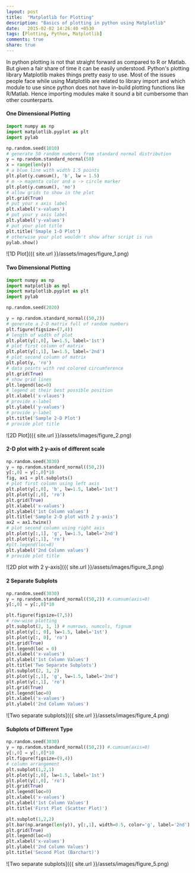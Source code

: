 ```yaml
---
layout: post
title:  "Matplotlib for Plotting"
description: "Basics of plotting in python using Matplotlib"
date:   2015-02-02 14:26:40 +0530
tags: [Plotting, Python, Matplotlib]
comments: true
share: true
---
```

In python plotting is not that straight forward as compared to R or Matlab. 
But given a fair share of time it can be easily understood. Python's plotting library Matplotlib makes things pretty easy to use.
Most of the issues people face while using Matplotlib are related to library import and which module to use since python does not have in-build plotting functions like R/Matlab. Hence importing modules make it sound a bit cumbersome than other counterparts. 

#### One Dimensional Plotting  

```python
import numpy as np
import matplotlib.pyplot as plt
import pylab

np.random.seed(1010)
# generate 50 random numbers from standard normal distribution
y = np.random.standard_normal(50)
x = range(len(y))
# a blue line with width 1.5 points
plt.plot(y.cumsum(), 'b', lw = 1.5)
# m -> magenta color and o -> circle marker 
plt.plot(y.cumsum(), 'mo')
# allow grids to show in the plot
plt.grid(True)
# put your x axis label
plt.xlabel('x-values')
# put your y axis label
plt.ylabel('y-values')
# put your plot title
plt.title('Smaple 1-D Plot')
# otherwise your plot wouldn't show after script is run
pylab.show()
```

![1D Plot]({{ site.url }}/assets/images/figure_1.png)

#### Two Dimensional Plotting  

```python
import numpy as np
import matplotlib as mpl
import matplotlib.pyplot as plt
import pylab

np.random.seed(2020)

y = np.random.standard_normal((50,2))
# generate a 2-D matrix full of random numbers
plt.figure(figsize=(7,4))
# length of width of plot
plt.plot(y[:,0], lw=1.5, label='1st')
# plot first column of matrix
plt.plot(y[:,1], lw=1.5, label='2nd')
# plot second column of matrix
plt.plot(y, 'ro')
# data points with red colored circumference 
plt.grid(True)
# show grid lines
plt.legend(loc=0)
# legend at their best possible position
plt.xlabel('x-vlaues')
# provide x-label
plt.ylabel('y-values')
# provide y-label
plt.title('Sample 2-D Plot')
# provide plot title
```

![2D Plot]({{ site.url }}/assets/images/figure_2.png)

#### 2-D plot with 2 y-axis of different scale 

```python
np.random.seed(3030)
y = np.random.standard_normal((50,2))
y[:,0] = y[:,0]*10
fig, ax1 = plt.subplots()
# plot first column using left axis
plt.plot(y[:,0], 'b', lw=1.5, label='1st')
plt.plot(y[:,0], 'ro')
plt.grid(True)
plt.xlabel('x-values')
plt.ylabel('1st Column values')
plt.title('Sample 2-D plot with 2 y-axis')
ax2 = ax1.twinx()
# plot second column using right axis
plt.plot(y[:,1], 'g', lw=1.5, label='2nd')
plt.plot(y[:,1], 'ro')
#plt.legend(loc=8)
plt.ylabel('2nd Column values')
# provide plot title
```
![2D plot with 2 y-axis]({{ site.url }}/assets/images/figure_3.png)

#### 2 Separate Subplots

```python
np.random.seed(3030)
y = np.random.standard_normal((50,2)) #.cumsum(axis=0)
y[:,0] = y[:,0]*10

plt.figure(figsize=(7,5))
# row-wise plotting
plt.subplot(2, 1, 1) # numrows, numcols, fignum
plt.plot(y[:, 0], lw=1.5, label='1st')
plt.plot(y[:, 0], 'ro')
plt.grid(True)
plt.legend(loc = 0)
plt.xlabel('x-values')
plt.ylabel('1st Column Values')
plt.title('Two Separate Subplots')
plt.subplot(2, 1, 2)
plt.plot(y[:,1], 'g', lw=1.5, label='2nd')
plt.plot(y[:,1], 'ro')
plt.grid(True)
plt.legend(loc=0)
plt.xlabel('x-values')
plt.ylabel('2nd Column Values')
```

![Two separate subplots]({{ site.url }}/assets/images/figure_4.png)

#### Subplots of Different Type

```python
np.random.seed(3030)
y = np.random.standard_normal((50,2)) #.cumsum(axis=0)
y[:,0] = y[:,0]*10
plt.figure(figsize=(9,4))
# column arrangement
plt.subplot(1,2,1)
plt.plot(y[:,0], lw=1.5, label='1st')
plt.plot(y[:,0], 'ro')
plt.grid(True)
plt.legend(loc=0)
plt.xlabel('x-values')
plt.ylabel('1st Column Values')
plt.title('First Plot (Scatter Plot)')

plt.subplot(1,2,2)
plt.bar(np.arange(len(y)), y[:,1], width=0.5, color='g', label='2nd')
plt.grid(True)
plt.legend(loc=0)
plt.xlabel('x-values')
plt.ylabel('2nd Column Values')
plt.title('Second Plot (Barchart)')
```

![Two separate subplots]({{ site.url }}/assets/images/figure_5.png)

